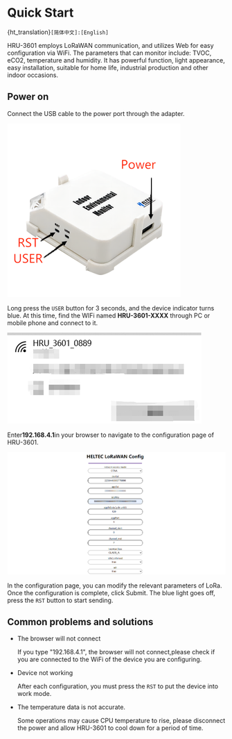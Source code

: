 # Quick Start

{ht_translation}`[简体中文]:[English]`

HRU-3601 employs LoRaWAN communication, and utilizes Web for easy configuration via WiFi. The parameters that can monitor include: TVOC, eCO2, temperature and humidity. It has powerful function, light appearance, easy installation, suitable for home life, industrial production and other indoor occasions.

## Power on

Connect the USB cable to the power port through the adapter.

![](img/1.png)

Long press the `USER` button for 3 seconds, and the device indicator turns blue. At this time, find the WIFi named **HRU-3601-XXXX** through PC or mobile phone and connect to it.

![](img/2.png)

Enter**192.168.4.1**in your browser to navigate to the configuration page of HRU-3601.

![](img/4.png)

In the configuration page, you can modify the relevant parameters of LoRa. Once the configuration is complete, click Submit. The blue light goes off, press the `RST` button to start sending.

## Common problems and solutions
+ The browser will not connect

    If you type "192.168.4.1", the browser will not connect,please check if you are connected to the WiFi of the device you are configuring.
+ Device not working

    After each configuration, you must press the `RST` to put the device into work mode.
+ The temperature data is not accurate.

    Some operations may cause CPU temperature to rise, please disconnect the power and allow HRU-3601 to cool down for a period of time.
